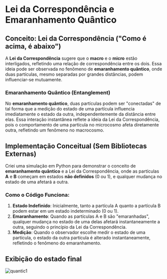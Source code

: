 # Lei da Correspondência e Emaranhamento Quântico

## Conceito: Lei da Correspondência ("Como é acima, é abaixo")

A **Lei da Correspondência** sugere que o **macro** e o **micro** estão interligados, refletindo uma relação de correspondência entre os dois.
Essa ideia pode ser observada no fenômeno de **emaranhamento quântico**, onde duas partículas, mesmo separadas por grandes distâncias, podem influenciar-se mutuamente.

### Emaranhamento Quântico (Entanglement)

No **emaranhamento quântico**, duas partículas podem ser "conectadas" de tal forma que a medição do estado de uma partícula influencia imediatamente o estado da outra,
independentemente da distância entre elas. Essa interação instantânea reflete a ideia da Lei da Correspondência, pois o comportamento de uma partícula no microcosmo afeta diretamente outra,
refletindo um fenômeno no macrocosmo.

## Implementação Conceitual (Sem Bibliotecas Externas)

Criei uma simulação em Python para demonstrar o conceito de **emaranhamento quântico** e a Lei da Correspondência, onde as partículas **A** e **B** começam em estados **não definidos** (0 ou 1), 
e qualquer mudança no estado de uma afetará a outra.

### Como o Código Funciona:

1. **Estado Indefinido**: Inicialmente, tanto a partícula A quanto a partícula B podem estar em um estado indeterminado (0 ou 1).
2. **Emaranhamento**: Quando as partículas A e B são "emaranhadas", qualquer mudança no estado de uma delas afetará instantaneamente a outra, seguindo o princípio da Lei da Correspondência.
3. **Medição**: Quando o observador escolhe medir o estado de uma partícula, o estado da outra partícula é alterado instantaneamente, refletindo o fenômeno do emaranhamento.

## Exibição do estado final

![quantic1](https://github.com/user-attachments/assets/b27676db-4154-41d9-a2a7-059c2c0566a9)

